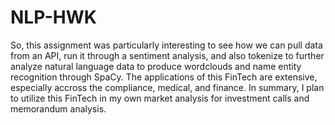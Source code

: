 # NLP-HWK

So, this assignment was particularly interesting to see how we can pull data from an API, run it through a sentiment analysis, and also tokenize to further analyze natural language data to produce wordclouds and name entity recognition through SpaCy. The applications of this FinTech are extensive, especially accross the compliance, medical, and finance. In summary, I plan to utilize this FinTech in my own market analysis for investment calls and memorandum analysis.

